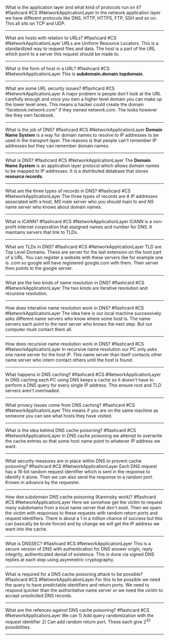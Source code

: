 What is the application layer and what kind of protocols run on it? #flashcard #CS #NetworkApplicationLayer
	In the network application layer we have different protocols like DNS, HTTP, HTTPS, FTP, SSH and so on. This all sits on TCP and UDP.

---
What are hosts with relation to URLs? #flashcard #CS #NetworkApplicationLayer 
	URLs are Uniform Resource Locators. This is a standardized way to request files and data. The host is a part of the URL which point to a server this request should be made to.

---
What is the form of host in a URL? #flashcard #CS #NetworkApplicationLayer 
	This is **subdomain.domain.topdomain**.

---
What are some URL security issues? #flashcard #CS #NetworkApplicationLayer 
	A major problem is people don't look at the URL carefully enough and once you own a higher level domain you can make up the lower level ones. This means a hacker could create the domain "facebook.network.com" if they owned network.com. The looks however like they own facebook.

---
What is the job of DNS? #flashcard #CS #NetworkApplicationLayer 
	**Domain Name System** is a way for domain names to resolve to IP addresses to be used in the transport layer. The reasons is that people can't remember IP addresses but they can remember domain names.

---
What is DNS? #flashcard #CS #NetworkApplicationLayer 
	The **Domain Name System** is an application layer protocol which allows domain names to be mapped to IP addresses. It is a distributed database that stores **resource records**.

---
What are the three types of records in DNS? #flashcard #CS #NetworkApplicationLayer 
	The three types of records are $A$ IP addresses associated with a host, $MS$ male server who you should main to and $NS$ name server who knows about domain names.

---
What is ICANN? #flashcard #CS #NetworkApplicationLayer 
	ICANN is a non-profit internet corporation that assigned names and number for DNS. It maintains servers that link to TLDs.

---
What are TLDs in DNS? #flashcard #CS #NetworkApplicationLayer 
	TLD are Top Level Domains. These are server for the last extension on the host part of a URL. You can register a website with these servers like for example one is .com so google will have registered google.com with them. Their server then points to the google server.

---
What are the two kinds of name resolution in DNS? #flashcard #CS #NetworkApplicationLayer 
	The two kinds are iterative resolution and recursive resolution.

---
How does interative name resolution work in DNS? #flashcard #CS #NetworkApplicationLayer 
	The idea here is our local machine successively asks different name servers who know where some host is. The name servers each point to the next server who knows the next step. But our computer must contact them all.

---
How does recursive name resolution work in DNS? #flashcard #CS #NetworkApplicationLayer 
	In recursive name resolution our PC only asks one name server for the host IP. This name server than itself contacts other name server who intern contact others until the host is found.

---
What happens in DNS caching? #flashcard #CS #NetworkApplicationLayer 
	In DNS caching each PC using DNS keeps a cache so it doesn't have to perform a DNS query for every single IP address. This ensure root and TLD servers aren't overloaded.

---
What privacy issues come from DNS caching? #flashcard #CS #NetworkApplicationLayer 
	This means if you are on the same machine as someone you can see what hosts they have visited.

---
What is the idea behind DNS cache poisoning? #flashcard #CS #NetworkApplicationLayer 
	In DNS cache poisoning we attempt to overwrite the cache entries so that some host name point to whatever IP address we want.

---
What security measures are in place within DNS to prevent cache poisoning? #flashcard #CS #NetworkApplicationLayer 
	Each DNS request has a 16-bit random request identifier which is sent in the response to identify it alone. Then we can also send the response to a random port. Known in advance by the requester.

---
How doe subdomain DNS cache poisoning (Kaminsky work)? #flashcard #CS #NetworkApplicationLayer 
	Here we somehow get the victim to request many subdomains from a local name server that don't exist. Then we spam the victim with responses to these requests with random return ports and request identifiers. There is about a 1 in a million chance of success but this can basically be brute forced and by change we will get the IP address we want into the cache.

---
What is DNSSEC? #flashcard #CS #NetworkApplicationLayer 
	This is a secure version of DNS with authentication for DNS answer origin, reply integrity, authenticated denial of existence. This is done via signed DNS replies at each step using asymmetric cryptography.

---
What is required for a DNS cache poisoning attack to be possible? #flashcard #CS #NetworkApplicationLayer 
	For this to be possible we need the query to have predictable identifiers and return ports. We need to respond quicker than the authoritative name server or we need the victim to accept unsolicited DNS records.

---
What are the refences against DNS cache poisoning? #flashcard #CS #NetworkApplicationLayer 
	We can 1) Add query randomization with the request identifier 2) Can add random return port. These each give $2^{32}$ possibilities.

---
